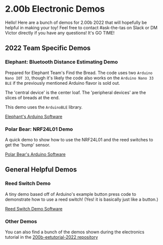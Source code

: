 # 2.00b Electronic Demos
Hello! Here are a bunch of demos for 2.00b 2022 that will hopefully be helpful in making your toy! Feel free to contact #ask-the-tas on Slack or DM Victor directly if you have any questions! It's GO TIME!
## 2022 Team Specific Demos
### Elephant: Bluetooth Distance Estimating Demo

Prepared for Elephant Team's Find the Bread. The code uses two `Arduino Nano IOT 33`, though it's likely the code also works on the `Arduino Nano 33 BLE` if the previously mentioned Arduino flavor is sold out.

The 'central device' is the center loaf. The 'peripheral devices' are the slices of breads at the end.

This demo uses the `ArduinoBLE` library.

[Elephant's Arduino Software](https://github.com/mit2009/200b-ee-demos/tree/main/elephant)

### Polar Bear: NRF24L01 Demo

A quick demo to show how to use the NRF24L01 and the reed switches to get the 'bump' sensor.

[Polar Bear's Arduino Software](https://github.com/mit2009/200b-ee-demos/tree/main/polar-bear)

## General Helpful Demos
### Reed Switch Demo

A tiny demo based off of Arduino's example button press code to demonstrate how to use a reed switch! (Yes! it is basically just like a button.) 

[Reed Switch Demo Software](https://github.com/mit2009/200b-ee-demos/tree/main/reed-switch)

### Other Demos

You can also find a bunch of the demos shown during the electronics tutorial in the [200b-eetutorial-2022 repository](https://github.com/mit2009/200b-eetutorial-2022)
